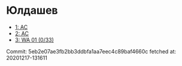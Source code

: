 # Юлдашев
- [1: AC](1.md)
- [2: AC](2.md)
- [3: WA 01 (0/33)](3.md)

Commit: 5eb2e07ae3fb2bb3ddbfa1aa7eec4c89baf4660c
 fetched at: 20201217-131611
